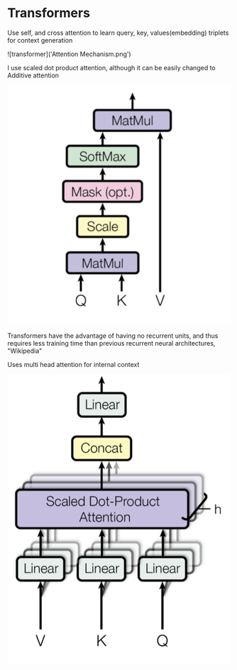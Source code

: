 # Transformers

Use self, and cross attention to learn query, key, values(embedding) triplets for context generation

![transformer]('Attention Mechanism.png')


I use scaled dot product attention, although it can be easily changed to Additive attention


![scale](scaled.png)


Transformers have the advantage of having no recurrent units, and thus requires less training time than previous recurrent neural architectures, "Wikipedia"


Uses multi head attention for internal context


![mha](mha.png)
